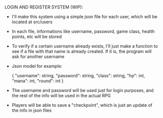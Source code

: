 LOGIN AND REGISTER SYSTEM (WIP):
- I'll make this system using a simple json file for each user, which will be located at src/users
- In each file, informations like username, password, game class, health points, etc will be stored
- To verify if a certain username already exists, I'll just make a function to see if a file with that name is already created. If it is, the program will ask for another username
- Json model for example:

    {
        "username": string,
        "password": string,
        "class": string,
        "hp": int,
        "mana": int,
        "round": int
    }

- The username and password will be used just for login purposes, and the rest of the info will be used in the actual RPG
- Players will be able to save a "checkpoint", which is just an update of the info in json files